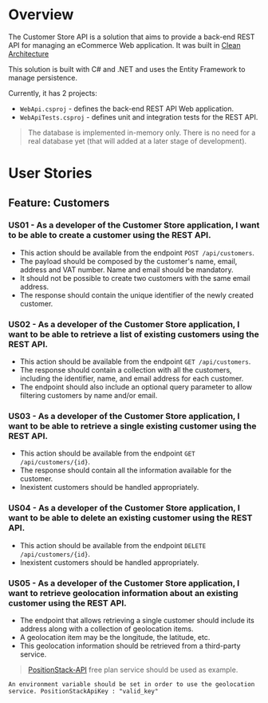 # Overview

The Customer Store API is a solution that aims to provide a back-end REST API for managing an eCommerce Web application. It was built in [Clean Architecture](https://blog.cleancoder.com/uncle-bob/2012/08/13/the-clean-architecture.html)

This solution is built with C# and .NET and uses the Entity Framework to manage persistence.

Currently, it has 2 projects:

- `WebApi.csproj` - defines the back-end REST API Web application.
- `WebApiTests.csproj` - defines unit and integration tests for the REST API.

> The database is implemented in-memory only. There is no need for a real database yet (that will added at a later stage of development).

# User Stories

## Feature: Customers

### US01 - As a developer of the Customer Store application, I want to be able to create a customer using the REST API.

- This action should be available from the endpoint `POST /api/customers`.
- The payload should be composed by the customer's name, email, address and VAT number. Name and email should be mandatory.
- It should not be possible to create two customers with the same email address.
- The response should contain the unique identifier of the newly created customer.

### US02 - As a developer of the Customer Store application, I want to be able to retrieve a list of existing customers using the REST API.

- This action should be available from the endpoint `GET /api/customers`.
- The response should contain a collection with all the customers, including the identifier, name, and email address for each customer.
- The endpoint should also include an optional query parameter to allow filtering customers by name and/or email.

### US03 - As a developer of the Customer Store application, I want to be able to retrieve a single existing customer using the REST API.

- This action should be available from the endpoint `GET /api/customers/{id}`.
- The response should contain all the information available for the customer.
- Inexistent customers should be handled appropriately.

### US04 - As a developer of the Customer Store application, I want to be able to delete an existing customer using the REST API.

- This action should be available from the endpoint `DELETE /api/customers/{id}`.
- Inexistent customers should be handled appropriately.

### US05 - As a developer of the Customer Store application, I want to retrieve geolocation information about an existing customer using the REST API.

- The endpoint that allows retrieving a single customer should include its address along with a collection of geolocation items.
- A geolocation item may be the longitude, the latitude, etc.
- This geolocation information should be retrieved from a third-party service.

> [PositionStack-API](https://positionstack.com/) free plan service should be used as example.

``` An environment variable should be set in order to use the geolocation service. PositionStackApiKey : "valid_key" ```